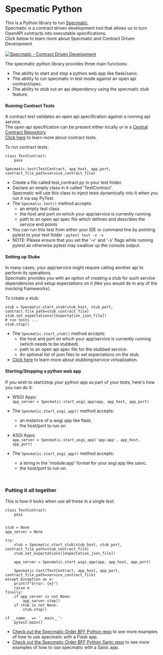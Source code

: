 # Specmatic Python
This is a Python library to run [Specmatic](https://specmatic.in).  
Specmatic is a contract driven development tool that allows us to turn OpenAPI contracts into executable specifications.
<br/>Click below to learn more about Specmatic and Contract Driven Development<br/><br/>
[![Specmatic - Contract Driven Development](https://img.youtube.com/vi/3HPgpvd8MGg/0.jpg)](https://www.youtube.com/watch?v=3HPgpvd8MGg "Specmatic - Contract Driven Development")

  The specmatic python library provides three main functions:
  - The ability to start and stop a python web app like flask/sanic.
  - The ability to run specmatic in test mode against an open api contract/spec.
  - The ability to stub out an api dependency using the specmatic stub feature.

#### Running Contract Tests
A contract test validates an open api specification against a running api service.  
The open api specification can be present either locally or in a [Central Contract Repository](https://specmatic.in/documentation/central_contract_repository.html)  
[Click here](https://specmatic.in/documentation/contract_tests.html) to learn more about contract tests.  

To run contract tests:  
``````
class TestContract:
    pass
    
Specmatic.test(TestContract, app_host, app_port, contract_file_path=service_contract_file)
``````
- Create a file called test_contract.py in your test folder.  
- Declare an empty class in it called 'TestContract'.  
  Specmatic will use this class to inject tests dynamically into it when you run it via say PyTest.
- The ``````Specmatic.test()`````` method accepts:
  - an empty test class 
  - the host and port on which your app/service is currently running
  - path to an open api spec file which defines and describes the service end points
-  You can run this test from either your IDE or command line by pointing pytest to your test folder :
   ``````pytest test -v -s``````  
- NOTE: Please ensure that you set the '-v' and '-s' flags while running pytest as otherwise pytest may swallow up the console output.


#### Setting up Stubs
In many cases, your app/service might require calling another api to perform its operations.  
Specmatic provides you with an option of creating a stub for such service dependencies and setup expectations on it (like you would do in any of the mocking frameworks).  

To create a stub:
``````
stub = Specmatic.start_stub(stub_host, stub_port, contract_file_path=stub_contract_file)
stub.set_expectations([expectation_json_file])
# run tests ...
stub.stop()
``````    

- The ``````Specmatic.start_stub()`````` method accepts:
  - the host and port on which your app/service is currently running (which needs to be stubbed).  
  - path to an open api spec file for the stubbed service.  
  - An optional list of json files to set expectations on the stub.  
- [Click here](https://specmatic.in/documentation/service_virtualization_tutorial.html) to learn more about stubbing/service virtualization.  

#### Starting/Stopping a python web app
If you wish to start/stop your python app as part of your tests, here's how you can do it:  
- WSGI Apps:  
  ``````app_server = Specmatic.start_wsgi_app(app, app_host, app_port)``````  

- The ``````Specmatic.start_wsgi_app()`````` method accepts:
  - an instance of a wsgi app like flask.  
  - the host/port to run on  

- ASGI Apps:  
  ``````app_server = Specmatic.start_asgi_app('app:app', app_host, app_port)``````  

- The ``````Specmatic.start_asgi_app()`````` method accepts:
  - a string in the 'module:app' format for your asgi app like sanic.
  - the host/port to run on.  
<br/>

### Putting it all together
This is how it looks when use all these in a single test:

``````
class TestContract:
    pass


stub = None
app_server = None

try:
    stub = Specmatic.start_stub(stub_host, stub_port, contract_file_path=stub_contract_file)
    stub.set_expectations([expectation_json_file])

    app_server = Specmatic.start_wsgi_app(app, app_host, app_port)

    Specmatic.test(TestContract, app_host, app_port, contract_file_path=service_contract_file)
except Exception as e:
    print(f"Error: {e}")
    raise e
finally:
    if app_server is not None:
        app_server.stop()
    if stub is not None:
        stub.stop()

if __name__ == '__main__':
    pytest.main()
``````  


- [Check out the Specmatic Order BFF Python repo](https://github.com/znsio/specmatic-order-bff-python/) to see more examples of how to use specmatic with a Flask app.  
- [Check out the Specmatic Order BFF Python Sanic repo](https://github.com/znsio/specmatic-order-bff-python-sanic/) to see more examples of how to use specmatic with a Sanic app.  




  
